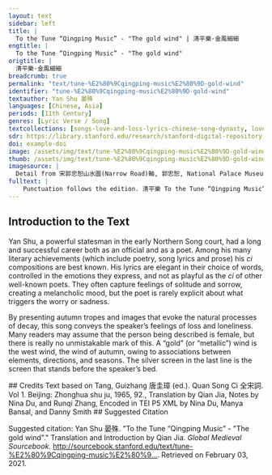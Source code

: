 ```yaml
---
layout: text
sidebar: left
title: |
  To the Tune “Qingping Music” - "The gold wind" | 清平樂·金風細細
engtitle: |
  To the Tune “Qingping Music” - "The gold wind"
origtitle: |
  清平樂·金風細細
breadcrumb: true
permalink: "text/tune-%E2%80%9Cqingping-music%E2%80%9D-gold-wind"
identifier: "tune-%E2%80%9Cqingping-music%E2%80%9D-gold-wind"
textauthor: Yan Shu 晏殊
languages: [Chinese, Asia]
periods: [11th Century]
genres: [Lyric Verse / Song]
textcollections: [songs-love-and-loss-lyrics-chinese-song-dynasty, love-songs-medieval-world-lyrics-europe-and-asia]
sdr: https://library.stanford.edu/research/stanford-digital-repository 
doi: example-doi 
image: /assets/img/text/tune-%E2%80%9Cqingping-music%E2%80%9D-gold-wind.jpg
thumb: /assets/img/text/tune-%E2%80%9Cqingping-music%E2%80%9D-gold-wind-thumb.jpg
imagesource: |
  Detail from 宋郭忠恕山水圖(Narrow Road)軸, 郭忠恕, National Palace Museum, Accesion Number: K2A001791N000000000PAA [Public Domain]
fulltext: |
    Punctuation follows the edition. 清平樂 To the Tune “Qingping Music” 金風細細。 The gold wind The Autumn wind is gentle and tender, 葉葉梧桐墜。 The leaves of the parasol tree fall one by one. 綠酒初嘗人易醉。 The first taste of the green wine fine wine easily makes one tipsy. 一枕小窗濃睡。 Lying by the window, I sleep soundly. 紫薇朱槿花殘。 The crepe-myrtle and hibiscus have withered, 斜陽卻照闌干。 But the slanting sun still shines on the railing. 雙燕欲歸時節， It is the time when swallows are about to depart in pairs; 銀屏昨夜微寒。 Last night it was slightly cold behind the silver screen Refers to a protective screen that separates the girls’ room to the living room, where only men are allowed. 
---
```

## Introduction to the Text 
<p dir="ltr" id="docs-internal-guid-daaf58ae-7fff-1549-d579-0b6e0dbabc16">Yan Shu, a powerful statesman in the early Northern Song court, had a long and successful career both as an official and as a poet. Among his many literary achievements (which include poetry, song lyrics and prose) his <em>ci</em> compositions are best known. His lyrics are elegant in their choice of words, controlled in the emotions they express, and not as playful as the <em>ci</em> of other well-known poets. They often capture feelings of solitude and sorrow, creating a melancholic mood, but the poet is rarely explicit about what triggers the worry or sadness.</p> <p dir="ltr" id="docs-internal-guid-33761aff-7fff-b044-0fd6-5c609502e564">By presenting autumn tropes and images that evoke the natural processes of decay, this song conveys the speaker’s feelings of loss and loneliness. Many readers may assume that the person being described is female, but there is really no unmistakable mark of this. A “gold” (or “metallic”) wind is the west wind, the wind of autumn, owing to associations between elements, directions, and seasons. The silver screen in the last line is the screen that stands before the speaker’s bed.</p>
## Credits
Text based on Tang, Guizhang 唐圭璋 (ed.). Quan Song Ci 全宋詞. Vol 1. Beijing: Zhonghua shu ju, 1965, 92., 
Translation by Qian Jia, Notes by Nina Du,  and Runqi Zhang, 
Encoded in TEI P5 XML by Nina Du, Manya Bansal,  and Danny Smith
## Suggested Citation
<p>Suggested citation: Yan Shu 晏殊.  "To the Tune “Qingping Music” - "The gold wind"." Translation and Introduction by Qian Jia. <em>Global Medieval Sourcebook</em>. <a href="http://sourcebook.stanford.edu/text/tune-%E2%80%9Cqingping-music%E2%80%9D-gold-wind">http://sourcebook.stanford.edu/text/tune-%E2%80%9Cqingping-music%E2%80%9...</a>. Retrieved on February 03, 2021.</p>